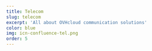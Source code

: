 ```yaml
---
title: Telecom
slug: telecom
excerpt: 'All about OVHcloud communication solutions'
color: blue
img: icn-confluence-tel.png
order: 5
---
```


